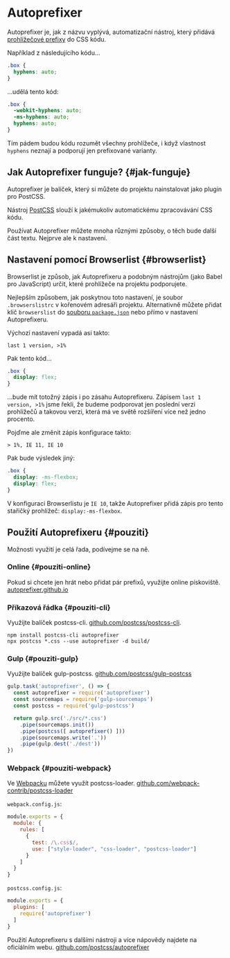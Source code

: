 # Autoprefixer

Autoprefixer je, jak z názvu vyplývá, automatizační nástroj, který přidává [prohlížečové prefixy](prefix.md) do CSS kódu.

Například z následujícího kódu…

```css
.box {
  hyphens: auto;
}
```

…udělá tento kód:

```css
.box {
  -webkit-hyphens: auto;
  -ms-hyphens: auto;
  hyphens: auto;
}
```

Tím pádem budou kódu rozumět všechny prohlížeče, i když vlastnost `hyphens` neznají a podporují jen prefixované varianty.

## Jak Autoprefixer funguje? {#jak-funguje}

Autoprefixer je balíček, který si můžete do projektu nainstalovat jako plugin pro PostCSS.

Nástroj [PostCSS](postcss.md) slouží k jakémukoliv automatickému zpracovávání CSS kódu.

<!-- AdSnippet -->

Používat Autoprefixer můžete mnoha různými způsoby, o těch bude další část textu. Nejprve ale k nastavení.

## Nastavení pomocí Browserlist {#browserlist}

Browserlist je způsob, jak Autoprefixeru a podobným nástrojům (jako Babel pro JavaScript) určit, které prohlížeče na projektu podporujete.

Nejlepším způsobem, jak poskytnou toto nastavení, je soubor `.browserslistrc` v kořenovém adresáři projektu. Alternativně můžete přidat klíč `browserslist` do [souboru `package.json`](package-json.md) nebo přímo v nastavení Autoprefixeru.

Výchozí nastavení vypadá asi takto:

```text
last 1 version, >1%
```

Pak tento kód…

```css
.box {
  display: flex;
}
```

…bude mít totožný zápis i po zásahu Autoprefixeru. Zápisem `last 1 version, >1%` jsme řekli, že budeme podporovat jen poslední verzi prohlížečů a takovou verzi, která má ve světě rozšíření více než jedno procento.

Pojďme ale změnit zápis konfigurace takto:

```text
> 1%, IE 11, IE 10
```

Pak bude výsledek jiný:

```css
.box {
  display: -ms-flexbox;
  display: flex;
}
```

V konfiguraci Browserlistu je `IE 10`, takže Autoprefixer přidá zápis pro tento stařičký prohlížeč: `display:-ms-flexbox`.

## Použití Autoprefixeru {#pouziti}

Možnosti využití je celá řada, podívejme se na ně.

### Online {#pouziti-online}

Pokud si chcete jen hrát nebo přidat pár prefixů, využijte online pískoviště. [autoprefixer.github.io](https://autoprefixer.github.io/)

### Příkazová řádka {#pouziti-cli}

Využijte balíček postcss-cli. [github.com/postcss/postcss-cli](https://github.com/postcss/postcss-cli).

```terminal
npm install postcss-cli autoprefixer
npx postcss *.css --use autoprefixer -d build/
```

### Gulp {#pouziti-gulp}

Využijte balíček gulp-postcss. [github.com/postcss/gulp-postcss](https://github.com/postcss/gulp-postcss)

```js
gulp.task('autoprefixer', () => {
  const autoprefixer = require('autoprefixer')
  const sourcemaps = require('gulp-sourcemaps')
  const postcss = require('gulp-postcss')

  return gulp.src('./src/*.css')
    .pipe(sourcemaps.init())
    .pipe(postcss([ autoprefixer() ]))
    .pipe(sourcemaps.write('.'))
    .pipe(gulp.dest('./dest'))
})
```

### Webpack {#pouziti-webpack}

Ve [Webpacku](webpack.md) můžete využít postcss-loader. [github.com/webpack-contrib/postcss-loader](https://github.com/webpack-contrib/postcss-loader)

`webpack.config.js`:

```js
module.exports = {
  module: {
    rules: [
      {
        test: /\.css$/,
        use: ["style-loader", "css-loader", "postcss-loader"]
      }
    ]
  }
}
```

`postcss.config.js`:

```js
module.exports = {
  plugins: [
    require('autoprefixer')
  ]
}
```

Použití Autoprefixeru s dalšími nástroji a více nápovědy najdete na oficiálním webu. [github.com/postcss/autoprefixer](https://github.com/postcss/autoprefixer)

<!-- AdSnippet -->
